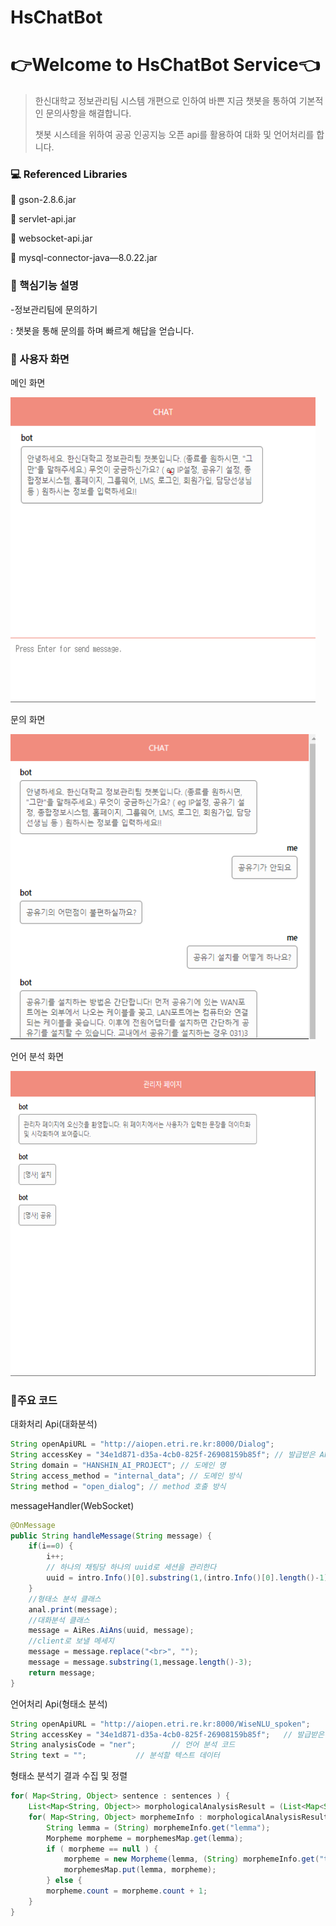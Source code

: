 # HsChatBot

# 👉Welcome to HsChatBot Service👈

>한신대학교 정보관리팀 시스템 개편으로 인하여 바쁜 지금 챗봇을 통하여 기본적인 문의사항을 해결합니다.
>
>챗봇 시스테을 위하여 공공 인공지능 오픈 api를 활용하여 대화 및 언어처리를 합니다.

### 💻 Referenced Libraries

👀 gson-2.8.6.jar

👀 servlet-api.jar

👀 websocket-api.jar

👀 mysql-connector-java—8.0.22.jar

### 📎 핵심기능 설명

-정보관리팀에 문의하기

: 챗봇을 통해 문의를 하며 빠르게 해답을 얻습니다.

### 🌱 사용자 화면

메인 화면

<img src = "https://github.com/HanshinChatBot/HsChat_Code/blob/master/gitimg/one.png" height="488" width="488">

문의 화면

<img src = "https://github.com/HanshinChatBot/HsChat_Code/blob/master/gitimg/two.png" height="488" width="488">

언어 분석 화면

<img src = "https://github.com/HanshinChatBot/HsChat_Code/blob/master/gitimg/three.png" height="488" width="488">

### 🐳주요 코드

대화처리 Api(대화분석) 

```java
String openApiURL = "http://aiopen.etri.re.kr:8000/Dialog";
String accessKey = "34e1d871-d35a-4cb0-825f-26908159b85f"; // 발급받은 API Key
String domain = "HANSHIN_AI_PROJECT"; // 도메인 명
String access_method = "internal_data"; // 도메인 방식
String method = "open_dialog"; // method 호출 방식
```

messageHandler(WebSocket)

```java
@OnMessage
public String handleMessage(String message) {
	if(i==0) {
		i++;
		// 하나의 채팅당 하나의 uuid로 세션을 관리한다
		uuid = intro.Info()[0].substring(1,(intro.Info()[0].length()-1));
	}
	//형태소 분석 클래스
	anal.print(message); 
	//대화분석 클래스
	message = AiRes.AiAns(uuid, message);
	//client로 보낼 메세지
	message = message.replace("<br>", "");
	message = message.substring(1,message.length()-3);
	return message;
}
```

언어처리 Api(형태소 분석)

```java
String openApiURL = "http://aiopen.etri.re.kr:8000/WiseNLU_spoken";         
String accessKey = "34e1d871-d35a-4cb0-825f-26908159b85f";   // 발급받은 API Key
String analysisCode = "ner";        // 언어 분석 코드
String text = "";           // 분석할 텍스트 데이터
```

형태소 분석기 결과 수집 및 정렬

```java
for( Map<String, Object> sentence : sentences ) {
    List<Map<String, Object>> morphologicalAnalysisResult = (List<Map<String, Object>>) sentence.get("morp");
    for( Map<String, Object> morphemeInfo : morphologicalAnalysisResult ) {
        String lemma = (String) morphemeInfo.get("lemma");
        Morpheme morpheme = morphemesMap.get(lemma);
        if ( morpheme == null ) {
            morpheme = new Morpheme(lemma, (String) morphemeInfo.get("type"), 1);
            morphemesMap.put(lemma, morpheme);
        } else {
        morpheme.count = morpheme.count + 1;
    }
}
```
